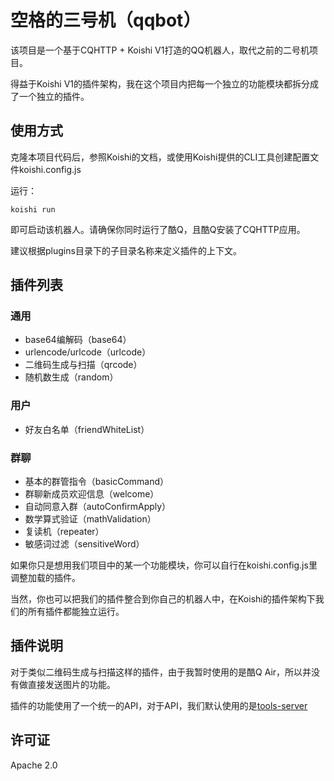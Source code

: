 # 空格的三号机（qqbot）

该项目是一个基于CQHTTP + Koishi V1打造的QQ机器人，取代之前的二号机项目。

得益于Koishi V1的插件架构，我在这个项目内把每一个独立的功能模块都拆分成了一个独立的插件。

## 使用方式

克隆本项目代码后，参照Koishi的文档，或使用Koishi提供的CLI工具创建配置文件koishi.config.js

运行：
```
koishi run
```

即可启动该机器人。请确保你同时运行了酷Q，且酷Q安装了CQHTTP应用。

建议根据plugins目录下的子目录名称来定义插件的上下文。

## 插件列表

### 通用

- base64编解码（base64）
- urlencode/urlcode（urlcode）
- 二维码生成与扫描（qrcode）
- 随机数生成（random）

### 用户

- 好友白名单（friendWhiteList）

### 群聊

- 基本的群管指令（basicCommand）
- 群聊新成员欢迎信息（welcome）
- 自动同意入群（autoConfirmApply）
- 数学算式验证（mathValidation）
- 复读机（repeater）
- 敏感词过滤（sensitiveWord）

如果你只是想用我们项目中的某一个功能模块，你可以自行在koishi.config.js里调整加载的插件。

当然，你也可以把我们的插件整合到你自己的机器人中，在Koishi的插件架构下我们的所有插件都能独立运行。

## 插件说明

对于类似二维码生成与扫描这样的插件，由于我暂时使用的是酷Q Air，所以并没有做直接发送图片的功能。

插件的功能使用了一个统一的API，对于API，我们默认使用的是[tools-server](https://github.com/pwp-app/tools-server)

## 许可证

Apache 2.0
